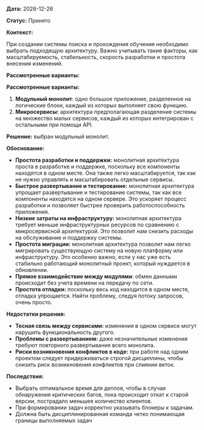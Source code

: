 **Дата:** 2026-12-26

**Статус:** Принято

**Контекст:** 

При создании системы поиска и прохождения обучения необходимо выбрать подходящую архитектуру. Важно учитывать такие факторы, как масштабируемость, стабильность, скорость разработки и простота внесения изменений.

**Рассмотренные варианты:**

**Рассмотренные варианты:**

1. **Модульный монолит**: одно большое приложение, разделенное на логические блоки, каждый из которых выполняет свою функцию.
2. **Микросервисы:** архитектура предполагающая разделение системы на множество малых сервисов, каждый из которых интегрирован с остальными при помощи API.

**Решение:** выбран модульный монолит.

**Обоснование:**

- **Простота разработки и поддержки:** монолитная архитектура проста в разработке и поддержке, поскольку все компоненты находятся в одном месте. Она также легко масштабируется, так как не нужно управлять и масштабировать отдельные сервисы.
- **Быстрое развертывание и тестирование:** монолитная архитектура упрощает развертывание и тестирование системы, так как все компоненты находятся на одном сервере. Это ускоряет процесс разработки и позволяет быстрее проверить работоспособность приложения.
- **Низкие затраты на инфраструктуру:** монолитная архитектура требует меньше инфраструктурных ресурсов по сравнению с микросервисной архитектурой. Это позволит нам снизить расходы на обслуживание и поддержку системы.
- **Простота миграции:** монолитная архитектура позволит нам легко мигрировать существующую систему на новую платформу или инфраструктуру. Это особенно важно, если у нас уже есть стабильно работающий монолитный проект, который нуждается в обновлении.
- **Прямое взаимодействие между модулями**: обмен данными происходит без учета времени на передачу по сети.
- **Простота отладки:** поскольку весь код находится в одном месте, отладка упрощается. Найти проблему, следуя потоку запросов, очень просто.

**Недостатки решения:**

- **Тесная связь между сервисами:** изменения в одном сервисе могут нарушить функциональность другого.
- **Проблемы с развертыванием:** даже незначительные изменения требуют повторного развертывания всего монолита.
- **Риски возникновения конфликтов в коде:** при работе над одним проектом следует придерживаться строгой дисциплины, чтобы снизить риск возникновения конфликтов при слиянии веток.

**Последствия:**

- Выбрать оптимальное время для деплоя, чтобы в случае обнаружения критических багов, пока происходит откат к старой версии, пострадало меньшее количество клиентов.
- При формировании задач корректно указывать блокеры к задачам.
- Должна быть дисциплинированная команда четко понимающая границы выполняемых задач

